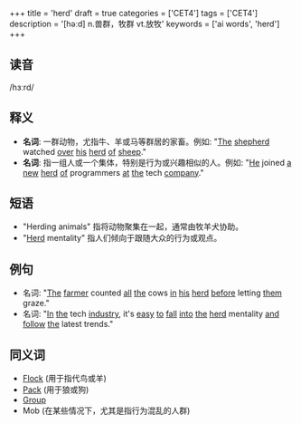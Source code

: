 +++
title = 'herd'
draft = true
categories = ['CET4']
tags = ['CET4']
description = '[həːd] n.兽群，牧群 vt.放牧'
keywords = ['ai words', 'herd']
+++

## 读音
/hɜːrd/

## 释义
- **名词**: 一群动物，尤指牛、羊或马等群居的家畜。例如: "[The](/post/the/) [shepherd](/post/shepherd/) watched [over](/post/over/) [his](/post/his/) [herd](/post/herd/) [of](/post/of/) [sheep](/post/sheep/)."
- **名词**: 指一组人或一个集体，特别是行为或兴趣相似的人。例如: "[He](/post/he/) joined [a](/post/a/) [new](/post/new/) [herd](/post/herd/) [of](/post/of/) programmers [at](/post/at/) [the](/post/the/) tech [company](/post/company/)."

## 短语
- "Herding animals" 指将动物聚集在一起，通常由牧羊犬协助。
- "[Herd](/post/herd/) mentality" 指人们倾向于跟随大众的行为或观点。

## 例句
- 名词: "[The](/post/the/) [farmer](/post/farmer/) counted [all](/post/all/) [the](/post/the/) cows [in](/post/in/) [his](/post/his/) [herd](/post/herd/) [before](/post/before/) letting [them](/post/them/) graze."
- 名词: "[In](/post/in/) [the](/post/the/) tech [industry](/post/industry/), it's [easy](/post/easy/) [to](/post/to/) [fall](/post/fall/) [into](/post/into/) [the](/post/the/) [herd](/post/herd/) mentality [and](/post/and/) [follow](/post/follow/) [the](/post/the/) latest trends."

## 同义词
- [Flock](/post/flock/) (用于指代鸟或羊)
- [Pack](/post/pack/) (用于狼或狗)
- [Group](/post/group/)
- Mob (在某些情况下，尤其是指行为混乱的人群)
